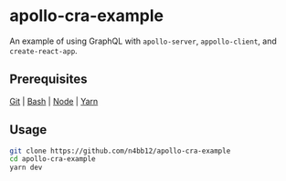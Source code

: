 # apollo-cra-example

An example of using GraphQL with `apollo-server`, `appollo-client`, and `create-react-app`.

## Prerequisites

[Git](https://git-scm.com/book/en/v2/Getting-Started-Installing-Git) | [Bash](https://www.google.de/search?q=install+bash) | [Node](https://nodejs.org/en/download) | [Yarn](https://classic.yarnpkg.com/en/docs/install)

## Usage

```bash
git clone https://github.com/n4bb12/apollo-cra-example
cd apollo-cra-example
yarn dev
```
